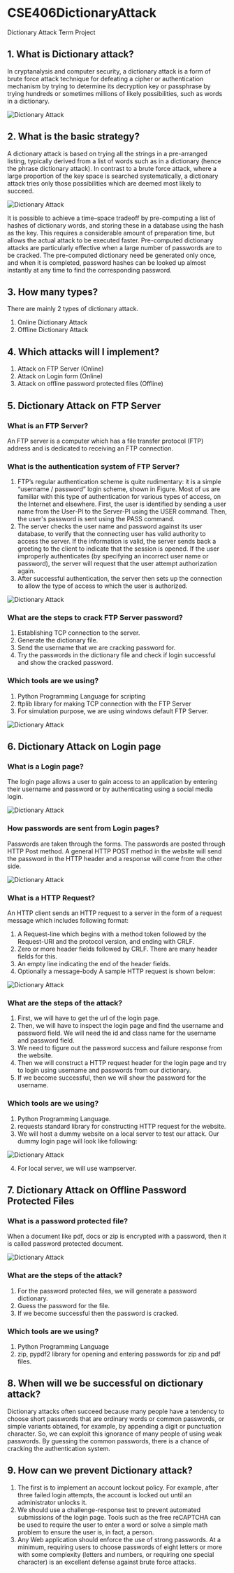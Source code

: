 # CSE406DictionaryAttack
Dictionary Attack Term Project

## 1. What is Dictionary attack?
In cryptanalysis and computer security, a dictionary attack is a form of brute force attack technique for defeating a cipher or authentication mechanism by trying to determine its decryption key or passphrase by trying hundreds or sometimes millions of likely possibilities, such as words in a dictionary.

![Dictionary Attack](../assets/intro.jpg?raw=true)

## 2.	What is the basic strategy?
A dictionary attack is based on trying all the strings in a pre-arranged listing, typically derived from a list of words such as in a dictionary (hence the phrase dictionary attack). In contrast to a brute force attack, where a large proportion of the key space is searched systematically, a dictionary attack tries only those possibilities which are deemed most likely to succeed. 

![Dictionary Attack](../assets/flow.png?raw=true)

It is possible to achieve a time–space tradeoff by pre-computing a list of hashes of dictionary words, and storing these in a database using the hash as the key. This requires a considerable amount of preparation time, but allows the actual attack to be executed faster. Pre-computed dictionary attacks are particularly effective when a large number of passwords are to be cracked. The pre-computed dictionary need be generated only once, and when it is completed, password hashes can be looked up almost instantly at any time to find the corresponding password.

## 3.	How many types?
There are mainly 2 types of dictionary attack. 
1.	Online Dictionary Attack
2.	Offline Dictionary Attack

## 4.	Which attacks will I implement?
1)	Attack on FTP Server (Online)
2)	Attack on Login form (Online)
3)	Attack on offline password protected files (Offline)

## 5.	Dictionary Attack on FTP Server
### What is an FTP Server?
An FTP server is a computer which has a file transfer protocol (FTP) address and is dedicated to receiving an FTP connection.

### What is the authentication system of FTP Server?
1.	FTP’s regular authentication scheme is quite rudimentary: it is a simple “username / password” login scheme, shown in Figure. Most of us are familiar with this type of authentication for various types of access, on the Internet and elsewhere. First, the user is identified by sending a user name from the User-PI to the Server-PI using the USER command. Then, the user's password is sent using the PASS command.
2.	The server checks the user name and password against its user database, to verify that the connecting user has valid authority to access the server. If the information is valid, the server sends back a greeting to the client to indicate that the session is opened. If the user improperly authenticates (by specifying an incorrect user name or password), the server will request that the user attempt authorization again.
3.	After successful authentication, the server then sets up the connection to allow the type of access to which the user is authorized.

![Dictionary Attack](../assets/ftp.png?raw=true)

### What are the steps to crack FTP Server password?
1.	Establishing TCP connection to the server.
2.	Generate the dictionary file.
3.	Send the username that we are cracking password for.
4.	Try the passwords in the dictionary file and check if login successful and show the cracked password.

### Which tools are we using?
1.	Python Programming Language for scripting
2.	ftplib library for making TCP connection with the FTP Server
3.	For simulation purpose, we are using windows default FTP Server.

![Dictionary Attack](../assets/ftpserver.png?raw=true)

## 6.	Dictionary Attack on Login page
### What is a Login page?
The login page allows a user to gain access to an application by entering their username and password or by authenticating using a social media login.

![Dictionary Attack](../assets/login.jpg?raw=true)

### How passwords are sent from Login pages?
Passwords are taken through the forms.  The passwords are posted through HTTP Post method. A general HTTP POST method in the website will send the password in the HTTP header and a response will come from the other side. 

![Dictionary Attack](../assets/httpheader.png?raw=true)

### What is a HTTP Request?
An HTTP client sends an HTTP request to a server in the form of a request message which includes following format:
1.	A Request-line which begins with a method token followed by the Request-URI and the protocol version, and ending with CRLF.
2.	Zero or more header fields followed by CRLF. There are many header fields for this.
3.	An empty line indicating the end of the header fields.
4.	Optionally a message-body
A sample HTTP request is shown below:

![Dictionary Attack](../assets/httprequest.png?raw=true)

### What are the steps of the attack?
1.	First, we will have to get the url of the login page.
2.	Then, we will have to inspect the login page and find the username and password field. We will need the id and class name for the username and password field.
3.	We need to figure out the password success and failure response from the website.
4.	Then we will construct a HTTP request header for the login page and try to login using username and passwords from our dictionary.
5.	If we become successful, then we will show the password for the username.

### Which tools are we using?
1.	Python Programming Language.
2.	requests standard library for constructing HTTP request for the website.
3.	We will host a dummy website on a local server to test our attack. Our dummy login page will look like following:

![Dictionary Attack](../assets/target.png?raw=true)

4.	For local server, we will use wampserver.

## 7.	Dictionary Attack on Offline Password Protected Files
### What is a password protected file?
When a document like pdf, docs or zip is encrypted with a password, then it is called password protected document.

![Dictionary Attack](../assets/filepass.png?raw=true)

### What are the steps of the attack?
1.	For the password protected files, we will generate a password dictionary.
2.	Guess the password for the file.
3.	If we become successful then the password is cracked.

### Which tools are we using?
1.	Python Programming Language
2.	zip, pypdf2 library for opening and entering passwords for zip and pdf files.

## 8.	When will we be successful on dictionary attack?
Dictionary attacks often succeed because many people have a tendency to choose short passwords that are ordinary words or common passwords, or simple variants obtained, for example, by appending a digit or punctuation character. So, we can exploit this ignorance of many people of using weak passwords. By guessing the common passwords, there is a chance of cracking the authentication system.

## 9.	How can we prevent Dictionary attack? 
1.	The first is to implement an account lockout policy. For example, after three failed login attempts, the account is locked out until an administrator unlocks it.
2.	We should use a challenge-response test to prevent automated submissions of the login page. Tools such as the free reCAPTCHA can be used to require the user to enter a word or solve a simple math problem to ensure the user is, in fact, a person.
3.	Any Web application should enforce the use of strong passwords. At a minimum, requiring users to choose passwords of eight letters or more with some complexity (letters and numbers, or requiring one special character) is an excellent defense against brute force attacks.
